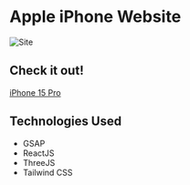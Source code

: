 # Apple iPhone Website

![Site](https://i.postimg.cc/37PnQw8n/Image-from.png)

## Check it out!
[iPhone 15 Pro](https://iphone-15-pr0.vercel.app/)

## Technologies Used
* GSAP
* ReactJS
* ThreeJS
* Tailwind CSS